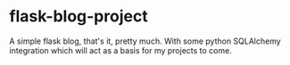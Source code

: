 # flask-blog-project
A simple flask blog, that's it, pretty much. With some python SQLAlchemy integration which will act as a basis for my projects to come.
